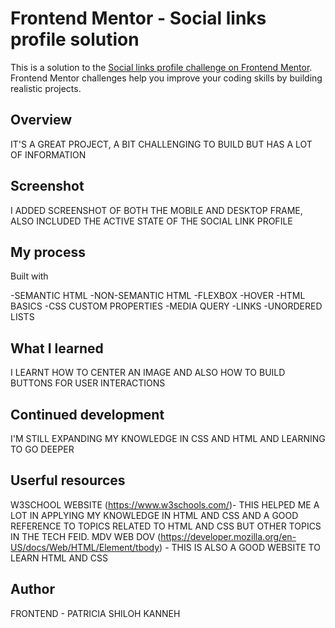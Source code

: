 # Frontend Mentor - Social links profile solution

This is a solution to the [Social links profile challenge on Frontend Mentor](https://www.frontendmentor.io/challenges/social-links-profile-UG32l9m6dQ). Frontend Mentor challenges help you improve your coding skills by building realistic projects.

## Overview

IT'S A GREAT PROJECT, A BIT CHALLENGING TO BUILD BUT HAS A LOT OF INFORMATION

## Screenshot

I ADDED SCREENSHOT OF BOTH THE MOBILE AND DESKTOP FRAME, ALSO INCLUDED THE ACTIVE STATE OF THE SOCIAL LINK PROFILE

## My process

Built with

-SEMANTIC HTML
-NON-SEMANTIC HTML
-FLEXBOX
-HOVER
-HTML BASICS
-CSS CUSTOM PROPERTIES
-MEDIA QUERY
-LINKS
-UNORDERED LISTS

## What I learned

I LEARNT HOW TO CENTER AN IMAGE AND ALSO HOW TO BUILD BUTTONS FOR USER INTERACTIONS

## Continued development

I'M STILL EXPANDING MY KNOWLEDGE IN CSS AND HTML AND LEARNING TO GO DEEPER

## Userful resources

W3SCHOOL WEBSITE (https://www.w3schools.com/)- THIS HELPED ME A LOT IN APPLYING MY KNOWLEDGE IN HTML AND CSS AND A GOOD REFERENCE TO TOPICS RELATED TO HTML AND CSS BUT OTHER TOPICS IN THE TECH FEID. MDV WEB DOV (https://developer.mozilla.org/en-US/docs/Web/HTML/Element/tbody) - THIS IS ALSO A GOOD WEBSITE TO LEARN HTML AND CSS

## Author

FRONTEND - PATRICIA SHILOH KANNEH

